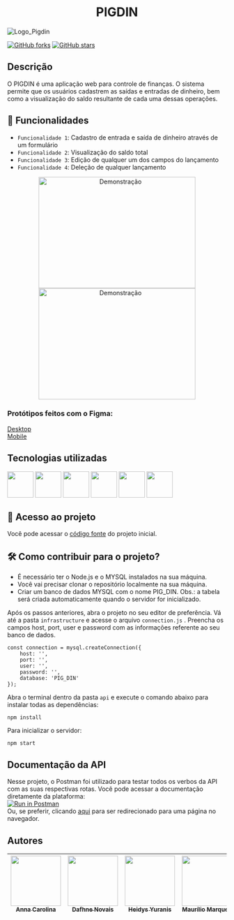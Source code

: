 <h1 align="center"> PIGDIN </h1>

![Logo_Pigdin](https://user-images.githubusercontent.com/64945452/146771105-d3175657-92c3-4ca2-9107-0fac6b199cb8.png)

<a href="https://github.com/DafhNovais/Controle-de-Financas/network"><img alt="GitHub forks" src="https://img.shields.io/github/forks/DafhNovais/Controle-de-Financas?style=for-the-badge"></a>
<a href="https://github.com/DafhNovais/Controle-de-Financas/stargazers"><img alt="GitHub stars" src="https://img.shields.io/github/stars/DafhNovais/Controle-de-Financas?style=for-the-badge"></a>

## Descrição

O PIGDIN é uma aplicação web para controle de finanças. O sistema permite que os usuários cadastrem as saídas e entradas de dinheiro, bem como a visualização do saldo resultante de cada uma dessas operações. 

## :hammer: Funcionalidades

- `Funcionalidade 1`: Cadastro de entrada e saída de dinheiro através de um formulário
- `Funcionalidade 2`: Visualização do saldo total
- `Funcionalidade 3`: Edição de qualquer um dos campos do lançamento
- `Funcionalidade 4`: Deleção de qualquer lançamento

<div align="center">
  <img src="https://user-images.githubusercontent.com/64945452/146772973-cd000152-208c-475a-adae-f6ffd39ee66b.gif" alt="Demonstração" width="360" height="255"> <img        src="https://user-images.githubusercontent.com/64945452/146775122-c778df3e-b895-4466-913d-1f83dd08c551.gif" alt="Demonstração" width="360" height="255">
</div>

<div>
  <h3>Protótipos feitos com o Figma: </h3>
  
  <a href="https://www.figma.com/proto/hKOUclaCnRiLhF4BBDvZV9/PigDin-%2F-TC-Tech-Talents?page-id=10%3A103&node-id=10%3A104&viewport=241%2C48%2C0.11&scaling=min-zoom&starting-point-node-id=10%3A104">Desktop</a> <br>
  <a href="https://www.figma.com/proto/hKOUclaCnRiLhF4BBDvZV9/PigDin-%2F-TC-Tech-Talents?page-id=0%3A1&node-id=2%3A2&viewport=241%2C48%2C0.22&scaling=scale-down&starting-point-node-id=2%3A2">Mobile</a>
</div>

## Tecnologias utilizadas
<img src="https://cdn.jsdelivr.net/gh/devicons/devicon/icons/html5/html5-plain-wordmark.svg" width="60" height="60"> <img src="https://cdn.jsdelivr.net/gh/devicons/devicon/icons/css3/css3-plain-wordmark.svg" width="60" height="60"> <img src="https://cdn.jsdelivr.net/gh/devicons/devicon/icons/javascript/javascript-original.svg" width="60" height="60"/>
<img src="https://cdn.jsdelivr.net/gh/devicons/devicon/icons/nodejs/nodejs-original-wordmark.svg" width="60" height="60"/> <img src="https://cdn.jsdelivr.net/gh/devicons/devicon/icons/express/express-original-wordmark.svg" width="60" height="60"/> <img src="https://cdn.jsdelivr.net/gh/devicons/devicon/icons/mysql/mysql-original-wordmark.svg" width="60" height="60">

## 📁 Acesso ao projeto
Você pode acessar o <a href="https://github.com/DafhNovais/Controle-de-Financas/find/main">código fonte</a> do projeto inicial. 

## 🛠️ Como contribuir para o projeto?

* É necessário ter o Node.js e o MYSQL instalados na sua máquina.
* Você vai precisar clonar o repositório localmente na sua máquina.
* Criar um banco de dados MYSQL com o nome PIG_DIN. 
  Obs.: a tabela será criada automaticamente quando o servidor for inicializado.

Após os passos anteriores, abra o projeto no seu editor de preferência. Vá até a pasta `infrastructure` e acesse o arquivo `connection.js` . Preencha os campos host, port, user e password com as informações referente ao seu banco de dados.
```
const connection = mysql.createConnection({
    host: '',
    port: '',
    user: '',
    password: '',
    database: 'PIG_DIN'
});
```

Abra o terminal dentro da pasta `api` e execute o comando abaixo para instalar todas as dependências:
```
npm install
```

Para inicializar o servidor:
```
npm start
```
## Documentação da API

Nesse projeto, o Postman foi utilizado para testar todos os verbos da API com as suas respectivas rotas.
Você pode acessar a documentação diretamente da plataforma: <br>
[![Run in Postman](https://run.pstmn.io/button.svg)](https://app.getpostman.com/run-collection/1ccd393af2d19d0448cb) <br>
Ou, se preferir, clicando <a href="https://documenter.getpostman.com/view/18712901/UVRBkkrt#7351781e-077f-4828-9d1a-b1a9f1c46094">aqui</a> para ser redirecionado para uma página no navegador.

## Autores

| [<img src="https://user-images.githubusercontent.com/64945452/146818042-2c32939e-f9cc-433d-9b86-da3f0b831cb5.png" width=115><br><sub>Anna Carolina</sub>](https://github.com/anncarln) | [<img src="https://user-images.githubusercontent.com/64945452/146817895-ef4019bd-e3eb-4382-8af6-38d5d9b5c417.png" width=115><br><sub>Dafhne Novais</sub>](https://github.com/DafhNovais) | [<img src="https://user-images.githubusercontent.com/64945452/146817948-e4437b16-9afb-452f-920d-add34a5ff4b0.png" width=115><br><sub>Heidys Yuranis</sub>](https://github.com/zheidys1) | [<img src="https://media-exp1.licdn.com/dms/image/C4D03AQGYWTWE9zm1yg/profile-displayphoto-shrink_800_800/0/1599254607797?e=1645660800&v=beta&t=YpvTy6_dmvg5X01_tC7guJp7c-v806DYimMdTt31ydY" width=115><br><sub>Maurílio Marques</sub>](https://github.com/MAURILIOMARQUES) | [<img src="https://media-exp1.licdn.com/dms/image/C4E03AQHsKlzLvC_WpA/profile-displayphoto-shrink_800_800/0/1589665159239?e=1645660800&v=beta&t=qm-csu-CfUJ86eVNDWxBhak_h2KM4Bf-9_G1kjYqRLg" width=115><br><sub>Linda Ramirez</sub>](https://github.com/lindamoramirez) | [<img src="https://avatars.githubusercontent.com/u/93003236?v=4" width=115><br><sub>Melyssa Rojas</sub>](https://github.com/DOO-MelyssaRojas) | 
| :---: | :---: | :---: | :---: | :---: | :---:
